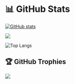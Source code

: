 # 📊 GitHub Stats

[![GitHub stats](https://github-readme-stats-tau-one-38.vercel.app/api?username=gazer42&theme=monokai&include_all_commits=true&count_private=true&show=reviews,prs_merged,prs_merged_percentage)](https://github.com/anuraghazra/github-readme-stats)

![](https://github-readme-streak-stats-liart-two.vercel.app/?user=gazer42&theme=monokai&hide_border=false)<br/>

![Top Langs](https://github-readme-stats-tau-one-38.vercel.app/api/top-langs/?username=gazer42&include_all_commits=true&theme=monokai&count_private=true&layout=compact)

## 🏆 GitHub Trophies

![](https://github-profile-trophy-one-sage.vercel.app/?username=gazer42&theme=monokai&no-frame=false&no-bg=true&margin-w=4)
